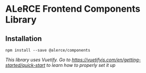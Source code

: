 # ALeRCE Frontend Components Library

## Installation

  `npm install --save @alerce/components`

*This library uses Vuetify. Go to https://vuetifyjs.com/en/getting-started/quick-start to learn how to properly set it up*

